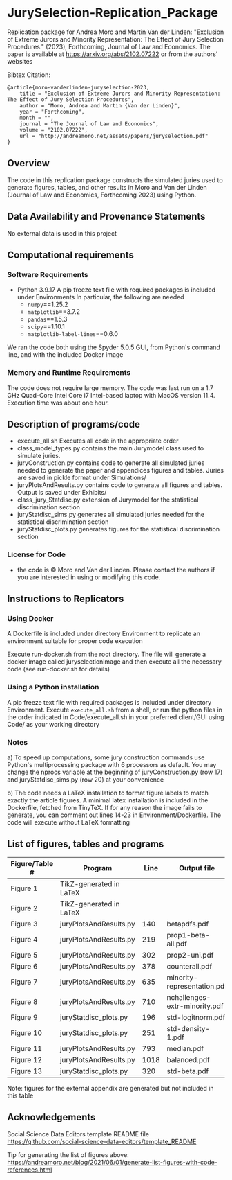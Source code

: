 # JurySelection-Replication_Package

Replication package for Andrea Moro and Martin Van der Linden: "Exclusion of Extreme Jurors and Minority Representation: The Effect of Jury Selection Procedures." (2023), Forthcoming, Journal of Law and Economics. The paper is available at https://arxiv.org/abs/2102.07222 or from the authors' websites

Bibtex Citation:

```
@article{moro-vanderlinden-juryselection-2023,
    title = "Exclusion of Extreme Jurors and Minority Representation: The Effect of Jury Selection Procedures",
    author = "Moro, Andrea and Martin {Van der Linden}",
    year = "Forthcoming",
    month = "",
    journal = "The Journal of Law and Economics",
    volume = "2102.07222",
    url = "http://andreamoro.net/assets/papers/juryselection.pdf"
}
```

Overview
--------

The code in this replication package constructs the simulated juries used to generate figures, tables, and other results in Moro and Van der Linden (Journal of Law and Economics, Forthcoming 2023) using Python.

Data Availability and Provenance Statements
----------------------------

No external data is used in this project

Computational requirements
---------------------------

### Software Requirements

- Python 3.9.17
  A pip freeze text file with required packages is included under Environments
  In particular, the following are needed
  - `numpy`==1.25.2 
  - `matplotlib`==3.7.2 
  - `pandas`==1.5.3 
  - `scipy`==1.10.1 
  - `matplotlib-label-lines`==0.6.0 

We ran the code both using the Spyder 5.0.5 GUI, from Python's command line, and with the included Docker image

### Memory and Runtime Requirements

The code does not require large memory. The code was last run on a 1.7 GHz Quad-Core Intel Core i7 Intel-based laptop with MacOS version 11.4. Execution time was about one hour.

Description of programs/code
----------------------------

- execute_all.sh Executes all code in the appropriate order
- class_model_types.py contains the main Jurymodel class used to simulate juries.
- juryConstruction.py contains code to generate all simulated juries needed to generate the paper and appendices figures and tables. Juries are saved in pickle format under Simulations/
- juryPlotsAndResults.py contains code to generate all figures and tables. Output is saved under Exhibits/
- class_jury_Statdisc.py extension of Jurymodel for the statistical discrimination section
- juryStatdisc_sims.py
generates all simulated juries needed for the statistical discrimination section
- juryStatdisc_plots.py generates figures for the statistical discrimination section

### License for Code

- the code is © Moro and Van der Linden. Please contact the authors if you are interested in using or modifying this code.

Instructions to Replicators
---------------------------

### Using Docker

A Dockerfile is included under directory Environment to replicate an environment suitable for proper code execution

Execute run-docker.sh from the root directory. The file will generate a docker image called juryselectionimage and 
then execute all the necessary code (see run-docker.sh for details)

### Using a Python installation

A pip freeze text file with required packages is included under directory Environment. Execute ```execute_all.sh``` from a shell, or run the python files in the order indicated in Code/execute_all.sh in your preferred client/GUI using Code/ as your working directory

### Notes

a) To speed up computations, some jury construction commands use Python's multiprocessing package with 6 processors as default. You may change the nprocs variable at the beginning of juryConstruction.py (row 17) and juryStatdisc_sims.py (row 20) at your convenience

b) The code needs a LaTeX installation to format figure labels to match exactly the article figures. A minimal latex installation is included in the Dockerfile, fetched from TinyTeX. If for any reason the image fails to generate, you can comment out lines 14-23 in Environment/Dockerfile. The code will execute without LaTeX formatting

List of figures, tables and programs
---------------------------

| Figure/Table # | Program                  | Line | Output file
|----------------|--------------------------|-------------|-------------------------------|
| Figure 1       | TikZ-generated in LaTeX  |      |                                      |
| Figure 2       | TikZ-generated in LaTeX  |      |                                      |
| Figure 3       | juryPlotsAndResults.py   | 140  |  betapdfs.pdf                        |  
| Figure 4       | juryPlotsAndResults.py   | 219  |  prop1-beta-all.pdf                  | 
| Figure 5       | juryPlotsAndResults.py   | 302  |  prop2-uni.pdf                       | 
| Figure 6       | juryPlotsAndResults.py   | 378  |  counterall.pdf                      | 
| Figure 7       | juryPlotsAndResults.py   | 635  |  minority-representation.pdf         | 
| Figure 8       | juryPlotsAndResults.py   | 710  |  nchallenges-extr-minority.pdf       | 
| Figure 9       | juryStatdisc_plots.py    | 196  |  std-logitnorm.pdf                   | 
| Figure 10      | juryStatdisc_plots.py    | 251  |  std-density-1.pdf                   |
| Figure 11      | juryPlotsAndResults.py   | 793  |  median.pdf                          | 
| Figure 12      | juryPlotsAndResults.py   | 1018 |  balanced.pdf                        |
| Figure 13      | juryStatdisc_plots.py    | 320  |  std-beta.pdf                        | 

Note: figures for the external appendix are generated but not included in this table

## Acknowledgements
Social Science Data Editors template README file https://github.com/social-science-data-editors/template_README

Tip for generating the list of figures above: https://andreamoro.net/blog/2021/06/01/generate-list-figures-with-code-references.html
